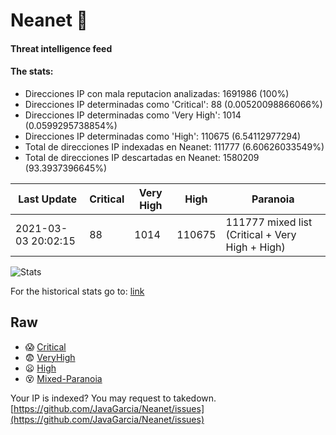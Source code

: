 # Neanet :hocho:
#### Threat intelligence feed
#### The stats:

- Direcciones IP con mala reputacion analizadas: 1691986 (100%)
- Direcciones IP determinadas como 'Critical':  88 (0.00520098866066%)
- Direcciones IP determinadas como 'Very High':  1014 (0.0599295738854%)
- Direcciones IP determinadas como 'High':  110675 (6.54112977294)
- Total de direcciones IP indexadas en Neanet:  111777 (6.60626033549%)
- Total de direcciones IP descartadas en Neanet:  1580209 (93.3937396645%)

| Last Update | Critical | Very High | High | Paranoia |
| --- | --- | --- | --- | --- |
| 2021-03-03 20:02:15 | 88 | 1014 | 110675 | 111777 mixed list (Critical + Very High + High)|

![Stats](https://docs.google.com/spreadsheets/d/e/2PACX-1vSnaNMIXVabIpDJjufMlzH7poXnshF3mgd8Is1g9ytUEzVsP5my4Trn8f-xkoLLQ38xpL3HtmUexLo6/pubchart?oid=501124687&format=image)

For the historical stats go to: [link](/stats.csv)
## Raw
- :scream: [Critical](https://raw.githubusercontent.com/JavaGarcia/Neanet/master/blacklists/neanet_critical.txt)
- :fearful: [VeryHigh](https://raw.githubusercontent.com/JavaGarcia/Neanet/master/blacklists/neanet_veryHigh.txtt)
- :frowning: [High](https://raw.githubusercontent.com/JavaGarcia/Neanet/master/blacklists/neanet_high.txt)
- :dizzy_face: [Mixed-Paranoia](https://raw.githubusercontent.com/JavaGarcia/Neanet/master/blacklists/neanet_all.txt)


Your IP is indexed? You may request to takedown. [https://github.com/JavaGarcia/Neanet/issues](https://github.com/JavaGarcia/Neanet/issues)



























































































































































































































































































































































































































































































































































































































































































































































































































































































































































































































































































































































































































































































































































































































































































































































































































































































































































































































































































































































































































































































































































































































































































































































































































































































































































































































































































































































































































































































































































































































































































































































































































































































































































































































































































































































































































































































































































































































































































































































































































































































































































































































































































































































































































































































































































































































































































































































































